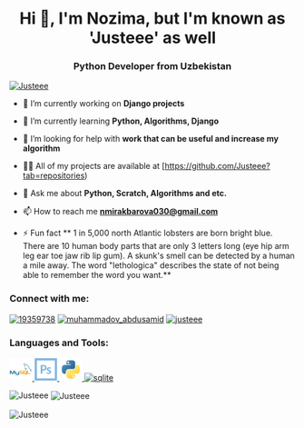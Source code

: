 <h1 align="center">Hi 👋, I'm Nozima, but I'm known as 'Justeee' as well</h1>
<h3 align="center">Python Developer from Uzbekistan</h3>

<p align="left"> <a href="https://github.com/ryo-ma/github-profile-trophy"><img src="https://github-profile-trophy.vercel.app/?username=Justeee" alt="Justeee" /></a> </p>

- 🔭 I’m currently working on **Django projects**

- 🌱 I’m currently learning **Python, Algorithms, Django**

- 🤝 I’m looking for help with **work that can be useful and increase my algorithm**

- 👨‍💻 All of my projects are available at [https://github.com/Justeee?tab=repositories)

- 💬 Ask me about **Python, Scratch, Algorithms and etc.**

- 📫 How to reach me **nmirakbarova030@gmail.com**

- ⚡ Fun fact **
1 in 5,000 north Atlantic lobsters are born bright blue. There are 10 human body parts that are only 3 letters long (eye hip arm leg ear toe jaw rib lip gum). A skunk's smell can be detected by a human a mile away. The word "lethologica" describes the state of not being able to remember the word you want.**

<h3 align="left">Connect with me:</h3>
<p align="left">
<a href="https://stackoverflow.com/users/19359738" target="blank"><img align="center" src="https://raw.githubusercontent.com/rahuldkjain/github-profile-readme-generator/master/src/images/icons/Social/stack-overflow.svg" alt="19359738" height="30" width="40" /></a>
<a href="https://instagram.com/thisisjusteee" target="blank"><img align="center" src="https://raw.githubusercontent.com/rahuldkjain/github-profile-readme-generator/master/src/images/icons/Social/instagram.svg" alt="muhammadov_abdusamid" height="30" width="40" /></a>
<a href="https://leetcode.com/Just_03/" target="blank"><img align="center" src="https://raw.githubusercontent.com/rahuldkjain/github-profile-readme-generator/master/src/images/icons/Social/leet-code.svg" alt="justeee" height="30" width="40" /></a>
</p>

<h3 align="left">Languages and Tools:</h3>
<p align="left"> <a href="https://www.mysql.com/" target="_blank" rel="noreferrer"> <img src="https://raw.githubusercontent.com/devicons/devicon/master/icons/mysql/mysql-original-wordmark.svg" alt="mysql" width="40" height="40"/> </a> <a href="https://www.photoshop.com/en" target="_blank" rel="noreferrer"> <img src="https://raw.githubusercontent.com/devicons/devicon/master/icons/photoshop/photoshop-line.svg" alt="photoshop" width="40" height="40"/> </a> <a href="https://www.python.org" target="_blank" rel="noreferrer"> <img src="https://raw.githubusercontent.com/devicons/devicon/master/icons/python/python-original.svg" alt="python" width="40" height="40"/> </a> <a href="https://www.sqlite.org/" target="_blank" rel="noreferrer"> <img src="https://www.vectorlogo.zone/logos/sqlite/sqlite-icon.svg" alt="sqlite" width="40" height="40"/> </a> </p>


<p><img align="left" src="https://github-readme-stats.vercel.app/api/top-langs?username=Justeee&show_icons=true&locale=en&layout=compact" alt="Justeee" /></p>

<p>&nbsp;<img align="center" src="https://github-readme-stats.vercel.app/api?username=Justeee&show_icons=true&locale=en" alt="Justeee" /></p>

<p><img align="center" src="https://github-readme-streak-stats.herokuapp.com/?user=Justeee&" alt="Justeee" /></p>
